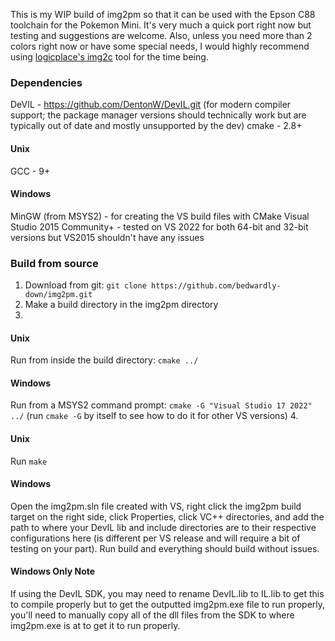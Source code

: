 This is my WIP build of img2pm so that it can be used with the Epson C88 toolchain for the Pokemon Mini. It's very much a quick port right now but testing and suggestions are welcome. Also, unless you need more than 2 colors right now or have some special needs, I would highly recommend using [logicplace's img2c](https://github.com/logicplace/pokemini-img2c) tool for the time being.

### Dependencies
DeVIL - https://github.com/DentonW/DevIL.git (for modern compiler support; the package manager versions should technically work but are typically out of date and mostly unsupported by the dev)
cmake - 2.8+

#### Unix
GCC - 9+
#### Windows
MinGW (from MSYS2) - for creating the VS build files with CMake
Visual Studio 2015 Community+ - tested on VS 2022 for both 64-bit and 32-bit versions but VS2015 shouldn't have any issues

### Build from source
1. Download from git: `git clone https://github.com/bedwardly-down/img2pm.git`
2. Make a build directory in the img2pm directory
3. 
#### Unix
Run from inside the build directory: `cmake ../`
#### Windows
Run from a MSYS2 command prompt: `cmake -G "Visual Studio 17 2022" ../` (run `cmake -G` by itself to see how to do it for other VS versions)
4. 
#### Unix
Run `make`
#### Windows
Open the img2pm.sln file created with VS, right click the img2pm build target on the right side, click Properties, click VC++ directories, and add the path to where your DevIL lib and include directories are to their respective configurations here (is different per VS release and will require a bit of testing on your part). Run build and everything should build without issues.
#### Windows Only Note
If using the DevIL SDK, you may need to rename DevIL.lib to IL.lib to get this to compile properly but to get the outputted img2pm.exe file to run properly, you'll need to manually copy all of the dll files from the SDK to where img2pm.exe is at to get it to run properly.